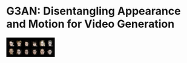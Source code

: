 # G3AN: Disentangling Appearance and Motion for Video Generation
<img src="teaser.gif" width="128">
